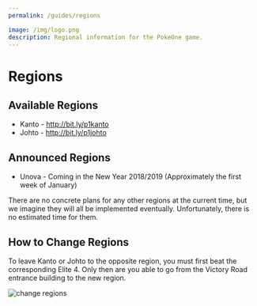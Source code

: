 ```yaml
---
permalink: /guides/regions

image: /img/logo.png
description: Regional information for the PokeOne game.
---
```


# Regions

## Available Regions

* Kanto - http://bit.ly/p1kanto
* Johto - http://bit.ly/p1johto

## Announced Regions

* Unova - Coming in the New Year 2018/2019 (Approximately the first week of January)

There are no concrete plans for any other regions at the current time, but we
imagine they will all be implemented eventually. Unfortunately, there is no
estimated time for them.

## How to Change Regions

To leave Kanto or Johto to the opposite region, you must first beat the
corresponding Elite 4. Only then are you able to go from the Victory Road
entrance building to the new region.

![change regions](https://i.imgur.com/cGCZiy0.png)
